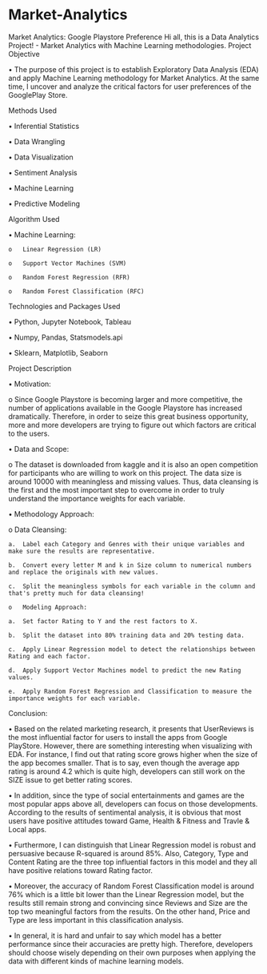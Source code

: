 # Market-Analytics
Market Analytics: Google Playstore Preference
Hi all, this is a Data Analytics Project! - Market Analytics with Machine Learning methodologies.
Project Objective

•	The purpose of this project is to establish Exploratory Data Analysis (EDA) and apply Machine Learning methodology for Market Analytics. At the same time, I uncover and analyze the critical factors for user preferences of the GooglePlay Store.

Methods Used

•	Inferential Statistics

•	Data Wrangling

•	Data Visualization

•	Sentiment Analysis

•	Machine Learning

•	Predictive Modeling

Algorithm Used

  •	Machine Learning:
  
    o	Linear Regression (LR)
    
    o	Support Vector Machines (SVM)
    
    o	Random Forest Regression (RFR)
    
    o	Random Forest Classification (RFC)
Technologies and Packages Used

  •	Python, Jupyter Notebook, Tableau
  
  •	Numpy, Pandas, Statsmodels.api
  
  •	Sklearn, Matplotlib, Seaborn
  
Project Description

•	Motivation:

  o	Since Google Playstore is becoming larger and more competitive, the number of applications available in the Google Playstore has increased dramatically. Therefore, in order to seize this great business opportunity, more and more developers are trying to figure out which factors are critical to the users.
  
•	Data and Scope:

  o	The dataset is downloaded from kaggle and it is also an open competition for participants who are willing to work on this project. The data size is around 10000 with meaningless and missing values. Thus, data cleansing is the first and the most important step to overcome in order to truly understand the importance weights for each variable.

•	Methodology Approach:

  o	Data Cleansing:
    
    a.	Label each Category and Genres with their unique variables and make sure the results are representative.
    
    b.	Convert every letter M and k in Size column to numerical numbers and replace the originals with new values.
    
    c.	Split the meaningless symbols for each variable in the column and that's pretty much for data cleansing!
    
    o	Modeling Approach:
    
    a.	Set factor Rating to Y and the rest factors to X.
    
    b.	Split the dataset into 80% training data and 20% testing data.
    
    c.	Apply Linear Regression model to detect the relationships between Rating and each factor.
    
    d.	Apply Support Vector Machines model to predict the new Rating values.
    
    e.	Apply Random Forest Regression and Classification to measure the importance weights for each variable.
    

  Conclusion:
  
  •	Based on the related marketing research, it presents that UserReviews is the most influential factor for users to install the apps from Google PlayStore. However, there are something interesting when visualizing with EDA. For instance, I find out that rating score grows higher when the size of the app becomes smaller. That is to say, even though the average app rating is around 4.2 which is quite high, developers can still work on the SIZE issue to get better rating scores.
  
  •	In addition, since the type of social entertainments and games are the most popular apps above all, developers can focus on those developments. According to the results of sentimental analysis, it is obvious that most users have positive attitudes toward Game, Health & Fitness and Travle & Local apps.

  •	Furthermore, I can distinguish that Linear Regression model is robust and persuasive because R-squared is around 85%. Also, Category, Type and Content Rating are the three top influential factors in this model and they all have positive relations toward Rating factor.
  
  •	Moreover, the accuracy of Random Forest Classification model is around 76% which is a little bit lower than the Linear Regression model, but the results still remain strong and convincing since Reviews and Size are the top two meaningful factors from the results. On the other hand, Price and Type are less important in this classification analysis.
 
  •	In general, it is hard and unfair to say which model has a better performance since their accuracies are pretty high. Therefore, developers should choose wisely depending on their own purposes when applying the data with different kinds of machine learning models.
  

    
    
    
